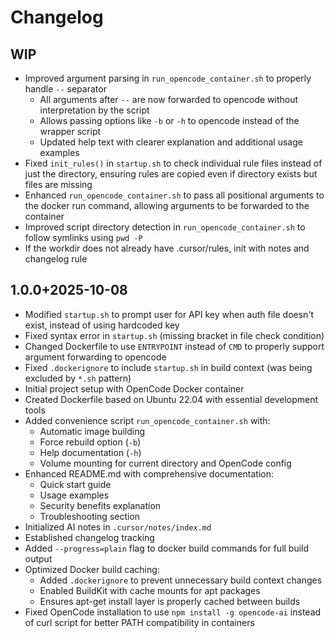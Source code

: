 # Changelog

## WIP

- Improved argument parsing in `run_opencode_container.sh` to properly handle `--` separator
  - All arguments after `--` are now forwarded to opencode without interpretation by the script
  - Allows passing options like `-b` or `-h` to opencode instead of the wrapper script
  - Updated help text with clearer explanation and additional usage examples
- Fixed `init_rules()` in `startup.sh` to check individual rule files instead of just the directory, ensuring rules are copied even if directory exists but files are missing
- Enhanced `run_opencode_container.sh` to pass all positional arguments to the docker run command, allowing arguments to be forwarded to the container
- Improved script directory detection in `run_opencode_container.sh` to follow symlinks using `pwd -P`
- If the workdir does not already have .cursor/rules, init with notes and changelog rule

## 1.0.0+2025-10-08

- Modified `startup.sh` to prompt user for API key when auth file doesn't exist, instead of using hardcoded key
- Fixed syntax error in `startup.sh` (missing bracket in file check condition)
- Changed Dockerfile to use `ENTRYPOINT` instead of `CMD` to properly support argument forwarding to opencode
- Fixed `.dockerignore` to include `startup.sh` in build context (was being excluded by `*.sh` pattern)
- Initial project setup with OpenCode Docker container
- Created Dockerfile based on Ubuntu 22.04 with essential development tools
- Added convenience script `run_opencode_container.sh` with:
  - Automatic image building
  - Force rebuild option (`-b`)
  - Help documentation (`-h`)
  - Volume mounting for current directory and OpenCode config
- Enhanced README.md with comprehensive documentation:
  - Quick start guide
  - Usage examples
  - Security benefits explanation
  - Troubleshooting section
- Initialized AI notes in `.cursor/notes/index.md`
- Established changelog tracking
- Added `--progress=plain` flag to docker build commands for full build output
- Optimized Docker build caching:
  - Added `.dockerignore` to prevent unnecessary build context changes
  - Enabled BuildKit with cache mounts for apt packages
  - Ensures apt-get install layer is properly cached between builds
- Fixed OpenCode installation to use `npm install -g opencode-ai` instead of curl script for better PATH compatibility in containers
